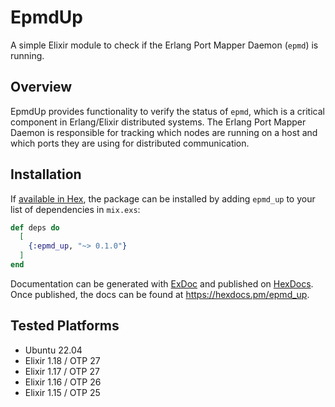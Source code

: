 # EpmdUp

A simple Elixir module to check if the Erlang Port Mapper Daemon (`epmd`) is running.

## Overview

EpmdUp provides functionality to verify the status of `epmd`, which is a critical component in Erlang/Elixir distributed systems. The Erlang Port Mapper Daemon is responsible for tracking which nodes are running on a host and which ports they are using for distributed communication.

## Installation

If [available in Hex](https://hex.pm/docs/publish), the package can be installed
by adding `epmd_up` to your list of dependencies in `mix.exs`:

```elixir
def deps do
  [
    {:epmd_up, "~> 0.1.0"}
  ]
end
```

Documentation can be generated with [ExDoc](https://github.com/elixir-lang/ex_doc)
and published on [HexDocs](https://hexdocs.pm). Once published, the docs can
be found at <https://hexdocs.pm/epmd_up>.

## Tested Platforms

* Ubuntu 22.04
* Elixir 1.18 / OTP 27
* Elixir 1.17 / OTP 27
* Elixir 1.16 / OTP 26
* Elixir 1.15 / OTP 25
